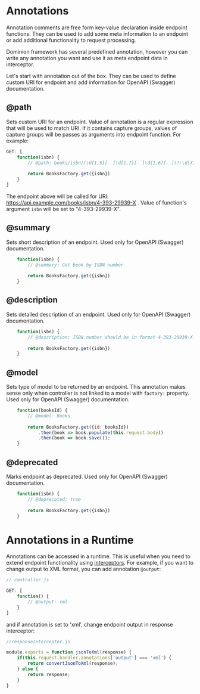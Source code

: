 # Annotations
Annotation comments are free form key-value declaration inside endpoint functions.
They can be used to add some meta information to an endpoint or add 
additional functionality to request processing.

Dominion framework has several predefined annotation, however you can write
any annotation you want and use it as meta endpoint data in interceptor.

Let's start with annotation out of the box. They can be used to define
custom URI for endpoint and add information for OpenAPI (Swagger) documentation.

## @path <a name="path"></a>
Sets custom URI for an endpoint. Value of annotation is a
regular expression that will be used to match URI. If it contains
capture groups, values of capture groups will be passes as arguments 
into endpoint function. For example:
  
```js
GET: [
    function(isbn) {
        // @path: books/isbn/(\d{1,5}[- ]\d{1,7}[- ]\d{1,6}[- ](?:\d|X))
        
        return BooksFactory.get({isbn})
    } 
]
```
The endpoint above will be called for URI: https://api.example.com/books/isbn/4-393-29939-X .
Value of function's argument `isbn` will be set to "4-393-29939-X".

## @summary <a name="summary"></a>
Sets short description of an endpoint. Used only for OpenAPI (Swagger) documentation.
```js
    function(isbn) {
        // @summary: Get book by ISBN number
        
        return BooksFactory.get({isbn})
    }
```

## @description <a name="description"></a>
Sets detailed description of an endpoint. Used only for OpenAPI (Swagger) documentation.
```js
    function(isbn) {
        // @description: ISBN number should be in format 4-393-29939-X.
        
        return BooksFactory.get({isbn})
    }
```

## @model <a name="model"></a>
Sets type of model to be returned by an endpoint. This annotation makes sense only when
controller is not linked to a model with `factory:` property. Used only for OpenAPI (Swagger) documentation.
```js
    function(booksId) {
        // @model: Books
        
        return BooksFactory.get({id: booksId})
            .then(book => book.populate(this.request.body))
            .then(book => book.save());
    }
```

## @deprecated <a name="deprecated"></a>
Marks endpoint as deprecated. Used only for OpenAPI (Swagger) documentation.
```js
    function(isbn) {
        // @deprecated: true
        
        return BooksFactory.get({isbn})
    }
```

# Annotations in a Runtime

Annotations can be accessed in a runtime. This is useful when you need to extend
endpoint functionality using [interceptors](/interceptors). For example, if you want to change
output to XML format, you can add annotation `@output`:
```js
// controller.js

GET: [
    function() {
        // @output: xml
    }
]
```
and if annotation is set to 'xml', change endpoint output in response interceptor:
```js
//responseInterceptor.js

module.exports = function jsonToXml(response) {
    if(this.request.handler.annotations['output'] === 'xml') {
        return convertJsonToXml(response);
    } else {
        return response;
    }
}
``` 
